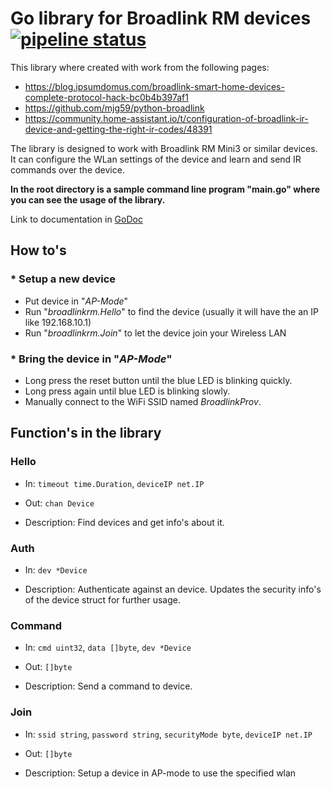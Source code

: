 # Go library for Broadlink RM devices [![pipeline status](https://gitlab.com/waringer/broadlink/badges/master/pipeline.svg)](https://gitlab.com/waringer/broadlink/commits/master)

This library where created with work from the following pages:

* <https://blog.ipsumdomus.com/broadlink-smart-home-devices-complete-protocol-hack-bc0b4b397af1>
* <https://github.com/mjg59/python-broadlink>
* <https://community.home-assistant.io/t/configuration-of-broadlink-ir-device-and-getting-the-right-ir-codes/48391>

The library is designed to work with Broadlink RM Mini3 or similar devices. It can configure the WLan settings of the device and learn and send IR commands over the device.

**In the root directory is a sample command line program "main.go" where you can see the usage of the library.**

Link to documentation in [GoDoc](https://godoc.org/gitlab.com/waringer/broadlink/broadlinkrm)

## How to's

### * Setup a new device

* Put device in "*AP-Mode*"
* Run "*broadlinkrm.Hello*" to find the device (usually it will have the an IP like 192.168.10.1)
* Run "*broadlinkrm.Join*" to let the device join your Wireless LAN

### * Bring the device in "*AP-Mode*"

* Long press the reset button until the blue LED is blinking quickly.
* Long press again until blue LED is blinking slowly.
* Manually connect to the WiFi SSID named *BroadlinkProv*.

## Function's in the library

### Hello

* In:
```timeout time.Duration```,
```deviceIP net.IP```

* Out:
```chan Device```

* Description:
   Find devices and get info's about it.

### Auth

* In:
```dev *Device```

* Description:
   Authenticate against an device. Updates the security info's of the device struct for further usage.

### Command

* In:
```cmd uint32```,
```data []byte```,
```dev *Device```

* Out:
```[]byte```

* Description:
   Send a command to device.

### Join

* In:
```ssid string```,
```password string```,
```securityMode byte```,
```deviceIP net.IP```

* Out:
```[]byte```

* Description:
   Setup a device in AP-mode to use the specified wlan
